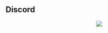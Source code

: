 ## Discord

<p align="center">
  <img src="https://discord.c99.nl/widget/theme-1/643962368715653190.png" />
</p>

